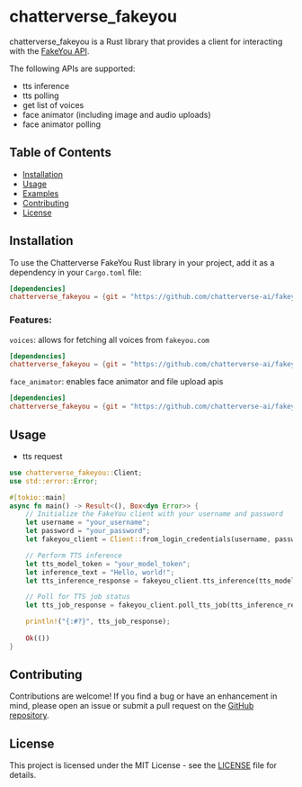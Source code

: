 # chatterverse_fakeyou 

chatterverse_fakeyou is a Rust library that provides a client for interacting with the [FakeYou API](https://docs.fakeyou.com/#/?id=fakeyou-api).

The following APIs are supported:
- tts inference
- tts polling
- get list of voices
- face animator (including image and audio uploads)
- face animator polling

## Table of Contents

- [Installation](#installation)
- [Usage](#usage)
- [Examples](#examples)
- [Contributing](#contributing)
- [License](#license)

## Installation

To use the Chatterverse FakeYou Rust library in your project, add it as a dependency in your `Cargo.toml` file:

```toml
[dependencies]
chatterverse_fakeyou = {git = "https://github.com/chatterverse-ai/fakeyou-client.git"}
```

### Features:

`voices`: allows for fetching all voices from `fakeyou.com`

```toml
[dependencies]
chatterverse_fakeyou = {git = "https://github.com/chatterverse-ai/fakeyou-client.git", features = ["voices"]}
```

`face_animator`: enables face animator and file upload apis

```toml
[dependencies]
chatterverse_fakeyou = {git = "https://github.com/chatterverse-ai/fakeyou-client.git", features = ["face_animator"]}
```


## Usage

- tts request

```rust
use chatterverse_fakeyou::Client;
use std::error::Error;

#[tokio::main]
async fn main() -> Result<(), Box<dyn Error>> {
    // Initialize the FakeYou client with your username and password
    let username = "your_username";
    let password = "your_password";
    let fakeyou_client = Client::from_login_credentials(username, password).await?;

    // Perform TTS inference
    let tts_model_token = "your_model_token";
    let inference_text = "Hello, world!";
    let tts_inference_response = fakeyou_client.tts_inference(tts_model_token, inference_text).await?;

    // Poll for TTS job status
    let tts_job_response = fakeyou_client.poll_tts_job(tts_inference_response.inference_job_token.unwrap()).await?;

    println!("{:#?}", tts_job_response);
    
    Ok(())
}
```

## Contributing

Contributions are welcome! If you find a bug or have an enhancement in mind, please open an issue or submit a pull request on the [GitHub repository](https://github.com/chatterverse-ai/fakeyou-client).

## License

This project is licensed under the MIT License - see the [LICENSE](./LICENSE) file for details.
